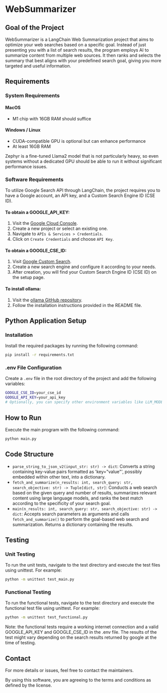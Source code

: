 # WebSummarizer

## Goal of the Project
WebSummarizer is a LangChain Web Summarization project that aims to optimize your web searches based on a specific goal. Instead of just presenting you with a list of search results, the program employs AI to summarize content from multiple web sources. It then ranks and selects the summary that best aligns with your predefined search goal, giving you more targeted and useful information.

## Requirements

### System Requirements

#### MacOS
-   M1 chip with 16GB RAM should suffice

#### Windows / Linux
-   CUDA-compatible GPU is optional but can enhance performance
-   At least 16GB RAM

Zephyr is a fine-tuned Llama2 model that is not particularly heavy, so even systems without a dedicated GPU should be able to run it without significant performance issues.


### Software Requirements
To utilize Google Search API through LangChain, the project requires you to have a Google account, an API key, and a Custom Search Engine ID (CSE ID).

#### To obtain a GOOGLE_API_KEY:
1. Visit the [Google Cloud Console](https://console.developers.google.com/).
2. Create a new project or select an existing one.
3. Navigate to `APIs & Services > Credentials`.
4. Click on `Create Credentials` and choose `API Key`.

#### To obtain a GOOGLE_CSE_ID:
1. Visit [Google Custom Search](https://cse.google.com/cse/create/new).
2. Create a new search engine and configure it according to your needs.
3. After creation, you will find your Custom Search Engine ID (CSE ID) on the setup page.

#### To install ollama:
1. Visit the [ollama GitHub repository](https://github.com/jmorganca/ollama).
2. Follow the installation instructions provided in the README file.


## Python Application Setup

### Installation
Install the required packages by running the following command:
```bash
pip install -r requirements.txt
```

### .env File Configuration
Create a `.env` file in the root directory of the project and add the following variables:

```bash
GOOGLE_CSE_ID=your_cse_id
GOOGLE_API_KEY=your_api_key
# Optionally, you can specify other environment variables like LLM_MODEL, MIN_SCORE, and PROMPT_TEMPLATE
```

## How to Run

Execute the main program with the following command:
```bash
python main.py
```


## Code Structure

-   `parse_string_to_json_v2(input_str: str) -> dict`: Converts a string containing key-value pairs formatted as 'key="value"', possibly embedded within other text, into a dictionary.
-   `fetch_and_summarize(n_results: int, search_query: str, search_objective: str) -> Tuple[dict, str]`: Conducts a web search based on the given query and number of results, summarizes relevant content using large language models, and ranks the best match according to the specificity of your search goal.
-   `main(n_results: int, search_query: str, search_objective: str) -> dict`: Accepts search parameters as arguments and calls `fetch_and_summarize()` to perform the goal-based web search and summarization. Returns a dictionary containing the results.


## Testing

### Unit Testing

To run the unit tests, navigate to the test directory and execute the test files using unittest. For example:

```bash
python -m unittest test_main.py
```

### Functional Testing

To run the functional tests, navigate to the test directory and execute the functional test file using unittest. For example:

```bash
python -m unittest test_functional.py
```
Note: the functional tests require a working internet connection and a valid GOOGLE_API_KEY and GOOGLE_CSE_ID in the .env file.
The results of the test might vary depending on the search results returned by google at the time of testing.

## Contact
For more details or issues, feel free to contact the maintainers.

By using this software, you are agreeing to the terms and conditions as defined by the license.